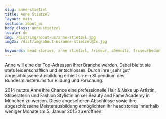 ```yaml
---
slug: anne-stietzel
title: Anne Stietzel
layout: main
section: about_us
body_class: anne-stietzel
locale: de
img: /dist/img/about-us/anne-stietzel.jpg
img2x: /dist/img/about-us/anne-stietzel@2x.jpg

keywords: head stories, anne stietzel, friseur, chemnitz, friseurbedarf, beratung, erfolg, persönlichkeit, beauty and fame academy, münchen
---
```

Anne will eine der Top-Adressen ihrer Branche werden. Dabei bleibt sie stets leidenschaftlich und entschlossen. Durch ihre „sehr gut“ abgeschlossene Ausbildung erhielt sie ein Stipendium des Bundesministeriums für Bildung und Forschung.


2014 nutzte Anne ihre Chance eine professionelle Hair & Make up Artistin, Stilberaterin und Fashion Stylistin an der Beauty and Fame Academy in München zu werden. Diese angesehenen Abschlüsse sowie ihre abgeschlossene Meisterausbildung ermöglichten ihr head stories innerhalb weniger Monate am 5. Januar 2015 zu eröffnen.
